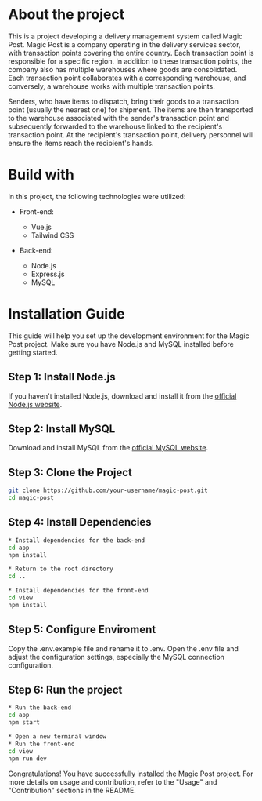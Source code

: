 # About the project
This is a project developing a delivery management system called Magic Post. Magic Post is a company operating in the delivery services sector, with transaction points covering the entire country. Each transaction point is responsible for a specific region. In addition to these transaction points, the company also has multiple warehouses where goods are consolidated. Each transaction point collaborates with a corresponding warehouse, and conversely, a warehouse works with multiple transaction points.

Senders, who have items to dispatch, bring their goods to a transaction point (usually the nearest one) for shipment. The items are then transported to the warehouse associated with the sender's transaction point and subsequently forwarded to the warehouse linked to the recipient's transaction point. At the recipient's transaction point, delivery personnel will ensure the items reach the recipient's hands.

# Build with

In this project, the following technologies were utilized:

* Front-end:
  - Vue.js
  - Tailwind CSS

* Back-end:
  - Node.js
  - Express.js
  - MySQL
 
# Installation Guide

This guide will help you set up the development environment for the Magic Post project. Make sure you have Node.js and MySQL installed before getting started.

## Step 1: Install Node.js

If you haven't installed Node.js, download and install it from the [official Node.js website](https://nodejs.org/).

## Step 2: Install MySQL

Download and install MySQL from the [official MySQL website](https://www.mysql.com/).

## Step 3: Clone the Project

```bash
git clone https://github.com/your-username/magic-post.git
cd magic-post
```

## Step 4: Install Dependencies

```bash
* Install dependencies for the back-end
cd app
npm install

* Return to the root directory
cd ..

* Install dependencies for the front-end
cd view
npm install
```

## Step 5: Configure Enviroment

Copy the .env.example file and rename it to .env.
Open the .env file and adjust the configuration settings, especially the MySQL connection configuration.

## Step 6: Run the project

```bash
* Run the back-end
cd app
npm start

* Open a new terminal window
* Run the front-end
cd view
npm run dev
```

Congratulations! You have successfully installed the Magic Post project. For more details on usage and contribution, refer to the "Usage" and "Contribution" sections in the README.
